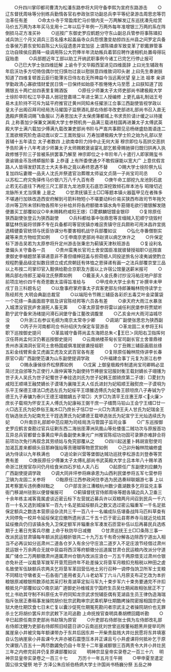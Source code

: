 <!-- { "loadSidebar": true } -->
　　○升四川掌印都司曹清为松潘东路参将大同守备李熙为宣府东路游击
　　○辽东督抚周咏等分别练兵勤惰各官右参政张崇功副总兵李平等纪录游击周思忠等罚治革任有差
　　○命太仆寺于常盈库贮马价银内支一万两解发辽东巡抚凑先给赏马价五万两为本年买马支用十二年以后于年例一万两外每年准增银三万两的系在阵倒损马疋方准买补
　　○巡按广东御史罗应鹤题分守东山副总兵管参将事陈璘扣减兵饷三个月又调兵三百名擡木起盖庙寺众兵怨恨激变劫掠四五州县之间罗定兵备佥事侯万爵东安知县陈公大玩寇遗患并宜加惩  上谓陈璘虐军致变革了职戴罪管事立功自赎侯应爵降一级调用陈公大罚俸半年流劫叛兵着郭应聘作速相机处置毋得玩寇贻患
　　○兵部题近年工部以助工开纳武职事例今诸工已完乞行停止报可
　　○己巳大学士张四维廷解  上谕令于文华殿西室进见四维面辞  上曰光生辅政有年启沃功多方切倚信偶尔忧归慎勿过哀以慰朕意四维致词叩头谢  上曰先生奏谢朕知道了四维复顿首云臣行能薄劣日侍左右无所禆益今当远离伏望  皇上法  祖孝  亲讲学勤政清心寡欲惜财爱民日慎一日保终如始臣不胜惓惓大马至愿  上曰朕知道了因赐银五十两纻丝四表里复赐酒饭
　　○原任少师兼太子太师吏部尚书建极殿大学士徐阶卒阶松江华亭县人弱冠登嘉靖二年进士第三人授编修  上更孔庙礼制诎王号易木主阶持不可斥为延平府推官迁黄州同知未任擢浙江佥事江西副使皆视学政以  皇太子出阁召拜司经局洗马擢国子监祭酒礼部右侍郎寻改吏部进礼部尚书召入直无逸殿庐撰斋词赐飞鱼服以  万寿恩加太子太保虏簿都城上书求贡阶请计缓之以待援兵  上称善加少保兼文渊阁大学士参预机务一品满三载进柱国再进兼太子太傅武英殿大学士满六载加少傅满九载改兼吏部尚书阶与严嵩共事颇见忌杨继盛劾嵩语连二王嵩欲根究阶危语动嵩以安二王嵩败旋以  万寿加建极殿大学士阶之始为礼部以至首辅十五年请立  太子者数四  上欲南幸阶力持中止无何大渐  穆宗即位与高拱交恶拱予告阶满十八年考进少师兼太子太师赐敕褒谕宴礼部乞骸骨赐驰驿归既归拱再入执政修憾于阶三子皆被系拱罢事乃解至  神宗即位之十年阶年八十遣行人即家赐玺书褒谕锡金币及绣蟒服阶事  上恭谨  上有所委使通夕不敢假寐能以宽大广  上意优假言路人人皆得发舒其志士大夫多称之竟以寿终恩遇不替
　　○赐大学士徐阶祭九坛复加四坛妻赠一品夫人沈氏并祭遣官治葬赠太师谥文贞荫一子尚宝司司丞
　　○以苏松二府灾免驿传马价银六万八千九百有奇
　　○庚午命工部挖九龙池到石底止若无石底往下再挖三尺工部言九龙池原无石底恐深挖致倾石岸本池与  昭陵切近龙脉所关尤当慎重  上是之
　　○甘肃抚镇王土□□等题本镇火器盔甲见在者殊多不堪通行加铁改造西安府解到弓箭料物短小不堪要动料价易买狭西布政司节年拖欠凉州等卫所未领料物各照年分补给并将各府额徵本镇水角牛筋翎毛欲行徵银解发随便置买工部覆如议○辛未赐韩府咸阳王璟氵□畟麒麟钮镀金银印
　　○复除原任狭西副使张登云为狭西副使
　　○兵科都给事中张鼎思等言缅贼入犯顺宁烧毁村寨猛林伤毙将领罪不专在兵备都司等官抚镇亦难逭责镇守庄兵颇称可用沐昌祚宜挑选精徤委官统领与抚臣协谋分布要害相机战守兵部覆如议
　　○弘化寺番僧劄实藏等来贡方物给赏如例
　　○壬申南京吏部尚书赵贤以病乞休许之
　　○升保定标下游击吴若为太原参将升定州游击张秉忠为蓟镇天津秋班游击
　　○复设利名堡偏头关守备各一员
　　○贵州蛮夷长官司土舍安国臣准就彼替授祖职○巡按直隶御史李植题禁革驿递意非不善但缙绅冠盖与担荷细人同投逆旅名分凌夷诚使酌立规程酌量品级定拟数目颁立成式庶朝廷有体恤之恩驿递有画一之法兵部覆京堂三品以上布按二司掌印官入觐俱给勘合京职及方面以上许宿公馆量送薪米报可
　　○赐兵部右侍郎王凝母沈氏祭葬如例
　　○戴圣夫人金氏奏讨抄没冯祐庄地户部言前项庄地价四千有奇恩数太滥得旨准给与
　　○甲戌命大学士余有丁补撰辛未甲戌丁丑三科题名记
　　○以詹事府掌府事太子宾客吏部左侍郎兼翰林院侍读学士陈经邦充  大明会典副总裁官
　　○以端阳令节赐三辅臣各彩炽五毒艾叶金梁箧袋一个花绦一条画面扇字扇及讲官陈经邦等六员各有差
　　○承天府大雨江水暴涨入城漂没官民庐舍溺死人畜无筭
　　○革太原营参将雷以诚任利民堡参将贾斌听勘宁武守备宋汤绪提问滑石涧堡守备江鳌改调腹里
　　○乙亥金州大雨河溢城尽没
　　○升浙江右参议毛纲为南京太常寺少卿
　　○调湖广副使张思忠为狭西副使
　　○丙子升河南都司佥书孙绍庆为保定车营游击
　　○革龙固二关参将王科职下巡按御史提问
　　○革盐城守备蒋尚孟东海把总朱＜王巳＞凤阳右卫指挥何汉任蒋尚孟何汉仍著巡按御史提问
　　○云南纳楼茶甸长官司副长官土舍普鼎禄贵州赤溪湳洞长官司土舍杨国威俱准就彼袭授祖职
　　○丁丑赐三辅臣画扇丝绦五彩金线臂索金艾虎画艾虎及文武百官各有差
　　○复除原任翰林院侍讲李长春原官○调广西副使范谦为山东副使提调学政
　　○升福建佥事丁元复为浙江右参议
　　○赐永康侯徐乔松祭葬如例
　　○戊寅  上御皇极殿传制遣尚宝司卿韩必显简讨沈自邠等为正使行人唐仲寅等为副使持节捧册宝冠服封衡王载封嫡长子翊镬为世子夫人吴氏为世子妃蜀世子奉铨选刘氏为世子妃韩王朗锜庶第二子璟氵□畟封为咸阳王顺靖王融焚嫡长子谟墡为襄陵王夫人任氏进封为妃昭顺王融熨庶一子谟埛为乐平王保德王璟法□虎选左氏为妃绥平王璟雒选傅氏为妃鲁王颐坦庶八子寿铖为宁德王九子寿镛为泰兴王德王翊錧嫡五子常□氵大岁□为清平王庄惠王厚＜火廉＞庶长子载埛为怀安王夫人傅氏为妃康裕王弼干庶一子缙筒马铅山王会宁王缙□廿一火□选王氏为妃恭俗王胤木□乃庶长子恬□廿一火□为清源王夫人甘氏为妃瑞金王在钠选张氏为妃南充王干跮选萧氏为妃建德王载塨选张氏为妃宣宁王光灿选续氏为妃
　　○升南京礼部郎中范应期为司经局洗马管国子监司业事
　　○广东巡按御史罗应鹤言查勘过官兵征剿东西二海翁厓潭洲凤凰山等处倭蛋二贼功次与原报首功互异总兵官都督佥事黄应甲兵备副使未秉光广州推官陈绍功功固可录罪亦难辞合将前项功次免行再叙念其劳绩姑与免究部覆从之
　　○四川起送董卜韩胡宣慰使司加渴瓦差来都纲头目那麻强灿等贡珊瑚等物恩赏如例
　　○己卯升翰林院编修盛讷为侍读以九年秩满也
　　○追论新兴营等堡御达贼功巡抚李松游击刘登泰等赏赉有差
　　○庚辰原任少傅兼太子太傅礼部尚书武英殿大学士吕本年八十赐羊酒命浙江抚按官存问仍月给食米四石岁给人夫八石
　　○起原任广东副使刘应麟为广西副使提调学政
　　○调大同井坪参将麻承恩为山西利民堡参将五军七营参将卫镐为龙固二关参将
　　○黜原任江西参政闲住李选为民选奏辩联姻游七事  上以其考察罢斥违例奏辩黜之
　　○户部言浙江漕粮杭州数少嘉湖数多乞将监兑主事衙门移湖州驻劄以便督催报可
　　○蓟镇督抚官侍郎周咏等题各镇边兵入卫垂三十余年练主减客竟属虗谈近密云标下左营就近募兵许以双粮两月间召到民兵一千六百一十名又选到城操军一百九十名足抵延绥额兵之数又选过密云辎重军一千名足抵保定额兵之数连本营原设杂流共三千一百八十一名编成队伍堪备战阵马匹料草查有大同停免一校并令延绥保定应撤所遗尚该二千五十匹于密云县寄养寺马就近兑给其延绥撤兵仍归该镇永免入卫保定额军并辎重余军凑发石匝营补伍以后再募民兵选练期于土著日充客兵尽撤  上命于秋防毕日减撤
　　○甘肃巡抚王土□□条陈三事一改派民运甘肃镇每年额派民运粮折银共二十九万五千有奇分解各边除西宁道出入相当不必再议如分巡肃州二道各仓岁入有余分守庄浪二道岁入不足庄浪节经借过肃州民运银十万余两合无就中裒益将西汉等府额徵分巡道属甘肃仓民运粮内改派分守道属广储仓二万两额徵肃州道属肃州仓银内改派庄浪仓一万五千两原借支过肃州仓银亦免补还一议裁垦军拨军开垦荒田终年不赴差操又将垦军月粮扣充租税以种田之虗名致使军伍缺额兵农两夫乞将垦军革回营伍地土另行召种一调停刍饷卫所军士支粮不同精壮守墩者支一石各衙门差用者支八斗老幼军丁六斗八月原支布疋乞改为本折粮银原减粮银照数添给其采打秋青湖草定拟马军九十束步军六十束务要通完不许扣粮抵兑户部覆如议○南京湖广道御史孙维城言宁国府生员吴仕期闻故相张居正不丁忧上书劝其守制不料原任太平府同知龙宗武求悦辅臣偶有芜湖县生员王律伪造海瑞指斥张居正奏稿事发操院胡价批宗武鞫审宗武乘机拏仕期酷拷操院密报相国宗武令狱大绝仕期饮食七日未亡复以囊沙促死仕期冤死勘问者宗武主之者操院胡价也无罪杀士乞将胡价罢斥并宗武敕下法司追勘  上命抚按官查明具奏胡槚回籍听勘
　　○辛巳起原任南京吏部尚书赵锦为原官
　　○升吏部右侍郎张士佩为左侍郎改礼部右侍郎沈鲤为吏部右侍郎照旧经筵日讲○云南巡抚刘世曾巡按董裕题黑井提举司所属崖泉小井被灾每年额课带办于东井后因东井一开柴贵盐贱大井灶民愿将东井填塞自认包纳崖泉小井盐课今大井亦被石震堕压本井正课且亏小井虗课将何抵补乞于原欠课银八百五十一两尽数蠲免仍自十年至十二年量减额银三百两责令大井小井灶民三年之内修完前井仍复原课部覆如议
　　明神宗显皇帝实录卷之一百三十六
　明神宗显皇帝实录卷之一百三十七
　　万历十一年五月壬午朔
　　○甲申夏至遣定国公徐文璧祭  地于  方泽公朱应祯伯杨炳大学士许国尚书杨巍分祭  五岳之神
